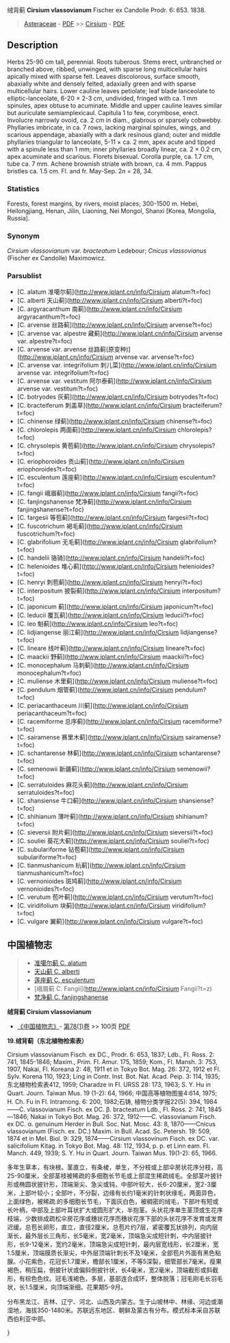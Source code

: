绒背蓟 **Cirsium vlassovianum** Fischer ex Candolle Prodr. 6: 653. 1838.

> [Asteraceae](http://www.iplant.cn/info/Asteraceae?t=foc) - [PDF](http://www.iplant.cn/foc/pdf/Asteraceae.pdf) >> [Cirsium](http://www.iplant.cn/info/Cirsium?t=foc) - [PDF](http://www.iplant.cn/foc/pdf/Cirsium.pdf)

## Description

Herbs 25-90 cm tall, perennial. Roots tuberous. Stems erect, unbranched or branched above, ribbed, unwinged, with sparse long multicellular hairs apically mixed with sparse felt. Leaves discolorous, surface smooth, abaxially white and densely felted, adaxially green and with sparse multicellular hairs. Lower cauline leaves petiolate; leaf blade lanceolate to elliptic-lanceolate, 6-20 × 2-3 cm, undivided, fringed with ca. 1 mm spinules, apex obtuse to acuminate. Middle and upper cauline leaves similar but auriculate semiamplexicaul. Capitula 1 to few, corymbose, erect. Involucre narrowly ovoid, ca. 2 cm in diam., glabrous or sparsely cobwebby. Phyllaries imbricate, in ca. 7 rows, lacking marginal spinules, wings, and scarious appendage, abaxially with a dark resinous gland; outer and middle phyllaries triangular to lanceolate, 5-11 × ca. 2 mm, apex acute and tipped with a spinule less than 1 mm; inner phyllaries broadly linear, ca. 2 × 0.2 cm, apex acuminate and scarious. Florets bisexual. Corolla purple, ca. 1.7 cm, tube ca. 7 mm. Achene brownish striate with brown, ca. 4 mm. Pappus bristles ca. 1.5 cm. Fl. and fr. May-Sep. 2*n* = 28, 34.

### Statistics
Forests, forest margins, by rivers, moist places; 300-1500 m. Hebei, Heilongjiang, Henan, Jilin, Liaoning, Nei Mongol, Shanxi [Korea, Mongolia, Russia].

### Synonym
*Cirsium vlassovianum* var. *bracteatum* Ledebour; *Cnicus vlassovianus* (Fischer ex Candolle) Maximowicz.

### Parsublist

* [C.  alatum  准噶尔蓟](http://www.iplant.cn/info/Cirsium alatum?t=foc)
* [C.  alberti  天山蓟](http://www.iplant.cn/info/Cirsium alberti?t=foc)
* [C.  argyracanthum  南蓟](http://www.iplant.cn/info/Cirsium argyracanthum?t=foc)
* [C.  arvense  丝路蓟](http://www.iplant.cn/info/Cirsium arvense?t=foc)
* [C.  arvense var. alpestre  藏蓟](http://www.iplant.cn/info/Cirsium arvense var. alpestre?t=foc)
* [C.  arvense var. arvense  丝路蓟(原变种)](http://www.iplant.cn/info/Cirsium arvense var. arvense?t=foc)
* [C.  arvense var. integrifolium  刺儿菜](http://www.iplant.cn/info/Cirsium arvense var. integrifolium?t=foc)
* [C.  arvense var. vestitum  阿尔泰蓟](http://www.iplant.cn/info/Cirsium arvense var. vestitum?t=foc)
* [C.  botryodes  灰蓟](http://www.iplant.cn/info/Cirsium botryodes?t=foc)
* [C.  bracteiferum  刺盖草](http://www.iplant.cn/info/Cirsium bracteiferum?t=foc)
* [C.  chinense  绿蓟](http://www.iplant.cn/info/Cirsium chinense?t=foc)
* [C.  chlorolepis  两面蓟](http://www.iplant.cn/info/Cirsium chlorolepis?t=foc)
* [C.  chrysolepis  黄苞蓟](http://www.iplant.cn/info/Cirsium chrysolepis?t=foc)
* [C.  eriophoroides  贡山蓟](http://www.iplant.cn/info/Cirsium eriophoroides?t=foc)
* [C.  esculentum  莲座蓟](http://www.iplant.cn/info/Cirsium esculentum?t=foc)
* [C.  fangii  峨眉蓟](http://www.iplant.cn/info/Cirsium fangii?t=foc)
* [C.  fanjingshanense  梵净蓟](http://www.iplant.cn/info/Cirsium fanjingshanense?t=foc)
* [C.  fargesii  等苞蓟](http://www.iplant.cn/info/Cirsium fargesii?t=foc)
* [C.  fuscotrichum  褐毛蓟](http://www.iplant.cn/info/Cirsium fuscotrichum?t=foc)
* [C.  glabrifolium  无毛蓟](http://www.iplant.cn/info/Cirsium glabrifolium?t=foc)
* [C.  handelii  骆骑](http://www.iplant.cn/info/Cirsium handelii?t=foc)
* [C.  helenioides  堆心蓟](http://www.iplant.cn/info/Cirsium helenioides?t=foc)
* [C.  henryi  刺苞蓟](http://www.iplant.cn/info/Cirsium henryi?t=foc)
* [C.  interpositum  披裂蓟](http://www.iplant.cn/info/Cirsium interpositum?t=foc)
* [C.  japonicum  蓟](http://www.iplant.cn/info/Cirsium japonicum?t=foc)
* [C.  leducii  覆瓦蓟](http://www.iplant.cn/info/Cirsium leducii?t=foc)
* [C.  leo  魁蓟](http://www.iplant.cn/info/Cirsium leo?t=foc)
* [C.  lidjiangense  丽江蓟](http://www.iplant.cn/info/Cirsium lidjiangense?t=foc)
* [C.  lineare  线叶蓟](http://www.iplant.cn/info/Cirsium lineare?t=foc)
* [C.  maackii  野蓟](http://www.iplant.cn/info/Cirsium maackii?t=foc)
* [C.  monocephalum  马刺蓟](http://www.iplant.cn/info/Cirsium monocephalum?t=foc)
* [C.  muliense  木里蓟](http://www.iplant.cn/info/Cirsium muliense?t=foc)
* [C.  pendulum  烟管蓟](http://www.iplant.cn/info/Cirsium pendulum?t=foc)
* [C.  periacanthaceum  川蓟](http://www.iplant.cn/info/Cirsium periacanthaceum?t=foc)
* [C.  racemiforme  总序蓟](http://www.iplant.cn/info/Cirsium racemiforme?t=foc)
* [C.  sairamense  赛里木蓟](http://www.iplant.cn/info/Cirsium sairamense?t=foc)
* [C.  schantarense  林蓟](http://www.iplant.cn/info/Cirsium schantarense?t=foc)
* [C.  semenowii  新疆蓟](http://www.iplant.cn/info/Cirsium semenowii?t=foc)
* [C.  serratuloides  麻花头蓟](http://www.iplant.cn/info/Cirsium serratuloides?t=foc)
* [C.  shansiense  牛口蓟](http://www.iplant.cn/info/Cirsium shansiense?t=foc)
* [C.  shihianum  薄叶蓟](http://www.iplant.cn/info/Cirsium shihianum?t=foc)
* [C.  sieversii  附片蓟](http://www.iplant.cn/info/Cirsium sieversii?t=foc)
* [C.  souliei  葵花大蓟](http://www.iplant.cn/info/Cirsium souliei?t=foc)
* [C.  subulariforme  钻苞蓟](http://www.iplant.cn/info/Cirsium subulariforme?t=foc)
* [C.  tianmushanicum  杭蓟](http://www.iplant.cn/info/Cirsium tianmushanicum?t=foc)
* [C.  vernonioides  斑鸠蓟](http://www.iplant.cn/info/Cirsium vernonioides?t=foc)
* [C.  verutum  苞叶蓟](http://www.iplant.cn/info/Cirsium verutum?t=foc)
* [C.  viridifolium  块蓟](http://www.iplant.cn/info/Cirsium viridifolium?t=foc)
* [C.  vulgare  翼蓟](http://www.iplant.cn/info/Cirsium vulgare?t=foc)


## 中国植物志

> * [准噶尔蓟  C.  alatum](Cirsium-alatum-准噶尔蓟.md)
> * [天山蓟  C.  alberti](Cirsium-alberti-天山蓟.md)
> * [莲座蓟  C.  esculentum](Cirsium-esculentum-莲座蓟.md)
> * [峨眉蓟  C.  Fangii](http://www.iplant.cn/info/Cirsium Fangii?t=z)
> * [梵净蓟  C.  fanjingshanense](Cirsium-fanjingshanense-梵净蓟.md)


**绒背蓟 Cirsium vlassovianum**

* [《中国植物志》](http://www.iplant.cn/frps)- [第78(1)卷](http://www.iplant.cn/frps/vol/78(1)) >> 100页 [PDF](http://www.iplant.cn/frps/pdf/78(1)/100.PDF)


**19.绒背蓟（东北植物检索表）**

Cirsium vlassovianum Fisch. ex DC., Prodr. 6: 653, 1837; Ldb., Fl. Ross. 2: 741, 1845-1846; Maxim., Prim. Fl. Amur. 175, 1859; Kom., Fl. Mansh. 3: 753, 1907, Nakai, Fl. Koreana 2: 48, 1911 et in Tokyo Bot. Mag. 26: 372, 1912 et Fl. Sylv. Korena 110, 1923; Ling in Contr. Inst. Bot. Nat. Acad. Peip. 3: 114, 1935;东北植物检索表412, 1959; Charadze in Fl. URSS 28: 173, 1963; S. Y. Hu in Quart. Journ. Taiwan Mus. 19 (1-2): 64, 1966; 中国高等植物图鉴4:614, 1975; H. Ch. Fu in Fl. Intramong. 6: 200, 1982;石铸, 植物分类学报22(5): 394, 1984——C. vlassovianum Fisch. ex DC. β. bracteatum Ldb., Fl. Ross. 2: 741, 1845—1846; Nakai in Tokyo Bot. Mag. 26: 372, 1912——C. vlassovianum Fisch. ex DC. α. genuinum Herder in Bull. Soc. Nat. Mosc. 43: 8, 1870——Cnicus vlassovianum (Fisch. ex. DC.) Maxim. in Bull. Acad. Sc. Petersh. 19: 509, 1874 et in Mel. Biol. 9: 329, 1874——Cirsium vlassovinum Fisch. ex DC. var. salicifolium Kitag. in Tokyo Bot. Mag. 48: 112, 1934, p. p. et Linn eam. Fl. Manch. 449, 1939; S. Y. Hu in Quart. Journ. Taiwan Mus. 19(1-2): 65, 1966.

多年生草本，有块根。茎直立，有条棱，单生，不分枝或上部伞房状花序分枝，高25-90厘米，全部茎枝被稀疏的多细胞长节毛或上部混生稀疏绒毛。全部茎叶披针形或椭圆状披针形，顶端渐尖、急尖或钝，中部叶较大，长6-20厘米，宽2-3厘米，上部叶较小；全部叶，不分裂，边缘有长约1毫米的针刺状缘毛，两面异色，上面绿色，被稀疏.的多细胞长节毛，下面灰白色，被稠密的绒毛，下部叶有短或长叶柄，中部及上部叶耳状扩大或圆形扩大，半抱茎。头状花序单生茎顶或生花序枝端，少数排成疏松伞房花序或穗状花序而穗状花序下部的头状花序不发育或发育迟缓。总苞长卵形，直立，直径2厘米。总苞片约7层，紧密覆瓦状排列，向内层渐长，最外层长三角形，长5毫米，宽2毫米，顶端急尖成短针刺，中内层披针形，长9-12毫米，宽约2毫米，顶端急尖成短针刺，最内层宽线形，长2厘米，宽1.5厘米，顶端膜质长渐尖，中外层顶端针刺长不及1毫米，全部苞片外面有黑色粘腺。小花紫色，花冠长1.7厘米，檐部长1厘米，不等5深裂，细管部长7毫米。瘦果褐色，稍压扁，倒披针状或偏斜倒披针状，长4毫米，宽2毫米，顶端截形或斜截形，有棕色色纹。冠毛浅褐色，多层，基部连合成环，整体脱落；冠毛刚毛长羽毛状，长1.5厘米，向顶端渐细。花果期5-9月。

分布黑龙江、吉林、辽宁、河北、山西及内蒙古。生于山坡林中、林缘、河边或潮湿地，海拔350-1480米。苏联远东地区、朝鲜及蒙古有分布。模式标本采自苏联西伯利亚中部。

}